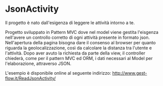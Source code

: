# JsonActivity
Il progetto è nato dall'esigenza di leggere le attività intorno a te.

Progetto sviluppato in Pattern MVC dove nel model viene gestita l'eisgenza nell'avere un controllo corretto di ogni attività presente in formato json.
Nell'apertura della pagina bisogna dare il consenso al browser per quanto riguarda la geolocalizzazione, così da calcolare la distanza tra l'utente e l'attività.
Dopo aver avuto la richiesta da parte della view, il controller chiederà, come per il pattern MVC ed ORM, i dati necessari al Model per l'elaborazione, attraverso JSON.

L'esempio è disponibile online al seguente indirizzo: http://www.gest-flow.it/ReadJsonActivity/
